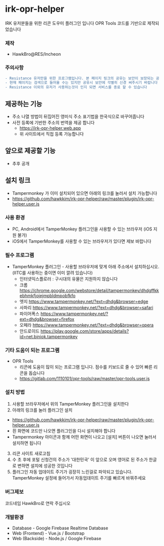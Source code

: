 # irk-opr-helper
IRK 유저분들을 위한 리콘 도우미 플러그인 입니다
OPR Tools 코드를 기반으로 제작되었습니다

### 제작
- HawkBro@RES/Incheon

### 주의사항
```diff
- Resistance 유저만을 위한 프로그램입니다. 본 페이지 링크의 공유는 보안이 보장되는 공간에서만 해주십시오
- 현재 페이지는 검색으로 들어올 수는 있지만 공유시 보안에 각별히 신경 써주시기 바랍니다
- Resistance 이외의 유저가 사용하는것이 인지 되면 서비스를 종료 할 수 있습니다
```
## 제공하는 기능
- 주소 나열 방법이 뒤집어진 영미식 주소 표기법을 한국식으로 바꾸어줍니다
- 사전 등록에 기반한 주소의 번역을 제공 합니다
  - https://irk-opr-helper.web.app
  - 위 사이트에서 직접 등록 가능합니다

## 앞으로 제공할 기능
- 추후 공개

## 설치 링크
- Tampermonkey 가 이미 설치되어 있으면 아래의 링크를 눌러서 설치 가능합니다
- https://github.com/hawkkim/irk-opr-helper/raw/master/plugin/irk-opr-helper.user.js

### 사용 환경
- PC, Android에서 TamperMonkey 플러그인을 사용할 수 있는 브라우저 (iOS 지원 불가)
- iOS에서 TamperMonkey를 사용할 수 있는 브라우저가 있다면 제보 바랍니다

### 필수 프로그램
- TamperMonkey 플러그인 - 사용할 브라우저에 맞게 아래 주소에서 설치하십시오. (IITC를 사용하는 중이면 이미 깔려 있습니다)
  - 인터넷익스플로러 : 구시대의 유물은 지원하지 않습니다
  - 크롬 https://chrome.google.com/webstore/detail/tampermonkey/dhdgffkkebhmkfjojejmpbldmpobfkfo
  - 엣지 https://www.tampermonkey.net/?ext=dhdg&browser=edge
  - 사파리 https://www.tampermonkey.net/?ext=dhdg&browser=safari
  - 파이어폭스 https://www.tampermonkey.net/?ext=dhdg&browser=firefox
  - 오페라 https://www.tampermonkey.net/?ext=dhdg&browser=opera
  - 안드로이드 https://play.google.com/store/apps/details?id=net.biniok.tampermonkey
   
### 기타 도움이 되는 프로그램
- OPR Tools
  - 리콘에 도움이 많이 되는 프로그램 입니다. 점수를 키보드로 줄 수 있어 빠른 리콘을 돕습니다
  - https://gitlab.com/1110101/opr-tools/raw/master/opr-tools.user.js
  
### 설치 방법
1. 사용할 브라우저에서 위의 TamperMonkey 플러그인을 설치한다
2. 아래의 링크를 눌러 플러그인 설치
  - https://github.com/hawkkim/irk-opr-helper/raw/master/plugin/irk-opr-helper.user.js
  - 흰 화면에 코드만 나오면 플러그인을 다시 설치해야 합니다
  - Tampermonkey 아이콘과 함께 어떤 화면이 나오고 [설치] 버튼이 나오면 눌러서 설치하면 됩니다
3. 리콘 사이트 새로고침
4. 수 초 후에 포털 신청건의 주소가 '대한민국' 이 앞으로 오며 영어로 된 주소가 한글로 변하면 설치에 성공한 것입니다
5. 플러그인 자동 업데이트 주기가 굉장히 느린걸로 파악되고 있습니다. TamperMonkey 설정에 들어가서 자동업데이트 주기를 빠르게 바꿔주세요

### 버그제보
코드네임 HawkBro로 연락 주십시오

### 개발환경
- Database - Google Firebase Realtime Database
- Web (Frontend) - Vue.js / Bootstrap
- Web (Backside) - Node.js / Google Firebase
